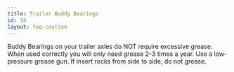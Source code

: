 ```yaml
---
title: Trailer Buddy Bearings
id: 14
layout: faq-caution
---
```

Buddy Bearings on your trailer axles do NOT require excessive grease. When used correctly you will only need grease 2-3 times a year. Use a low-pressure grease gun. If insert rocks from side to side, do not grease.
